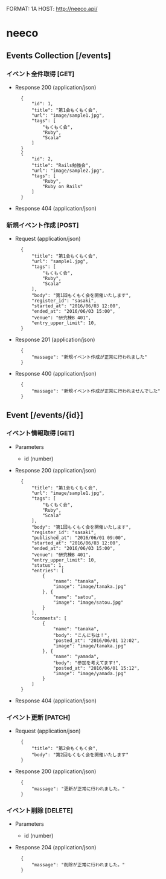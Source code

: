 FORMAT: 1A
HOST: http://neeco.api/

# neeco

## Events Collection [/events]
### イベント全件取得 [GET]
+ Response 200 (application/json)

        {
            "id": 1,
            "title": "第1会もくもく会",
            "url": "image/sample1.jpg",
            "tags": [
                "もくもく会",
                "Ruby",
                "Scala"
            ]
        }
        {
            "id": 2,
            "title": "Rails勉強会",
            "url": "image/sample2.jpg",
            "tags": [
                "Ruby",
                "Ruby on Rails"
            ]
        }
    
+ Response 404 (application/json)

### 新規イベント作成 [POST]
+ Request (application/json)

        {
            "title": "第1会もくもく会",
            "url": "sample1.jpg",
            "tags": [
                "もくもく会",
                "Ruby",
                "Scala"
            ],
            "body": "第1回もくもく会を開催いたします",
            "register_id": "sasaki",
            "started_at": "2016/06/03 12:00",
            "ended_at": "2016/06/03 15:00",
            "venue": "研究棟B 401",
            "entry_upper_limit": 10,
        }

+ Response 201 (application/json)

        {
            "massage": "新規イベント作成が正常に行われました"
        }

+ Response 400 (application/json)

        {
            "massage": "新規イベント作成が正常に行われませんでした"
        }


## Event [/events/{id}]
### イベント情報取得 [GET]
+ Parameters
    + id (number) 
    
+ Response 200 (application/json)

        {
            "title": "第1会もくもく会",
            "url": "image/sample1.jpg",
            "tags": [
                "もくもく会",
                "Ruby",
                "Scala"
            ],
            "body": "第1回もくもく会を開催いたします",
            "register_id": "sasaki",
            "published_at": "2016/06/01 09:00",
            "started_at": "2016/06/03 12:00",
            "ended_at": "2016/06/03 15:00",
            "venue": "研究棟B 401",
            "entry_upper_limit": 10,
            "status": 1,
            "entries": [
                {
                    "name": "tanaka",
                    "image": "image/tanaka.jpg"
                }, {
                    "name": "satou",
                    "image": "image/satou.jpg"
                }
            ],
            "comments": [
                {
                    "name": "tanaka",
                    "body": "こんにちは！",
                    "posted_at": "2016/06/01 12:02",
                    "image": "image/tanaka.jpg"
                }, {
                    "name": "yamada",
                    "body": "参加を考えてます!",
                    "posted_at": "2016/06/01 15:12",
                    "image": "image/yamada.jpg"
                }
            ]
        }

+ Response 404 (application/json)

### イベント更新 [PATCH]
+ Request (application/json)

        {
            "title": "第2会もくもく会",
            "body": "第2回もくもく会を開催いたします"
        }
        
+ Response 200 (application/json)

        {
            "massage": "更新が正常に行われました。"
        }

### イベント削除 [DELETE]
+ Parameters
    + id (number) 

+ Response 204 (application/json)

        {
            "massage": "削除が正常に行われました。"
        }